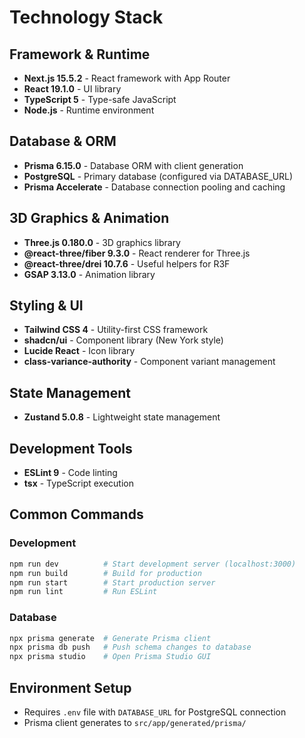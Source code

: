 # Technology Stack

## Framework & Runtime
- **Next.js 15.5.2** - React framework with App Router
- **React 19.1.0** - UI library
- **TypeScript 5** - Type-safe JavaScript
- **Node.js** - Runtime environment

## Database & ORM
- **Prisma 6.15.0** - Database ORM with client generation
- **PostgreSQL** - Primary database (configured via DATABASE_URL)
- **Prisma Accelerate** - Database connection pooling and caching

## 3D Graphics & Animation
- **Three.js 0.180.0** - 3D graphics library
- **@react-three/fiber 9.3.0** - React renderer for Three.js
- **@react-three/drei 10.7.6** - Useful helpers for R3F
- **GSAP 3.13.0** - Animation library

## Styling & UI
- **Tailwind CSS 4** - Utility-first CSS framework
- **shadcn/ui** - Component library (New York style)
- **Lucide React** - Icon library
- **class-variance-authority** - Component variant management

## State Management
- **Zustand 5.0.8** - Lightweight state management

## Development Tools
- **ESLint 9** - Code linting
- **tsx** - TypeScript execution

## Common Commands

### Development
```bash
npm run dev          # Start development server (localhost:3000)
npm run build        # Build for production
npm run start        # Start production server
npm run lint         # Run ESLint
```

### Database
```bash
npx prisma generate  # Generate Prisma client
npx prisma db push   # Push schema changes to database
npx prisma studio    # Open Prisma Studio GUI
```

## Environment Setup
- Requires `.env` file with `DATABASE_URL` for PostgreSQL connection
- Prisma client generates to `src/app/generated/prisma/`